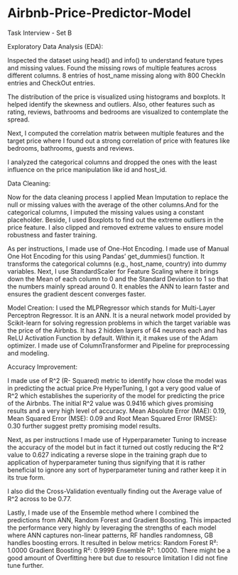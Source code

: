 # Airbnb-Price-Predictor-Model


Task Interview - Set B


Exploratory Data Analysis (EDA):

Inspected the dataset using head() and info() to understand feature types and missing values. Found the missing rows of multiple features across different columns. 8 entries of host_name missing along with 800 CheckIn entries and CheckOut entries.

The distribution of the price is visualized using histograms and boxplots. It helped identify the skewness and outliers. Also, other features such as rating, reviews, bathrooms and bedrooms are visualized to contemplate the spread. 

Next, I computed the correlation matrix between multiple features and the target price where I found out a strong correlation of price with features like bedrooms, bathrooms, guests and reviews. 

I analyzed the categorical columns and dropped the ones with the least influence on the price manipulation like id and host_id. 














Data Cleaning:

Now for the data cleaning process I applied Mean Imputation to replace the null or missing values with the average of the other columns.And for the categorical columns, I imputed the missing values using a constant placeholder.
Beside, I used Boxplots to find out the extreme outliers in the price feature. I also clipped and removed extreme values to ensure model robustness and faster training. 

As per instructions, I made use of One-Hot Encoding. I made use of Manual One Hot Encoding for this using Pandas’ get_dummies() function. It transforms the categorical columns (e.g., host_name, country) into dummy variables. 
Next, I use StandardScaler for Feature Scaling where it brings down the Mean of each column to 0 and the Standard Deviation to 1 so that the numbers mainly spread around 0. It enables the ANN to learn faster and ensures the gradient descent converges faster. 



Model Creation:
I used the MLPRegressor which stands for Multi-Layer Perceptron Regressor. It is an ANN. It is a neural network model provided by Scikit-learn for solving regression problems in which the target variable was the price of the Airbnbs. It has 2 hidden layers of 64 neurons each and has ReLU Activation Function by default. Within it, it makes use of the Adam optimizer. I made use of ColumnTransformer and Pipeline for preprocessing and modeling. 

Accuracy Improvement:

I made use of R^2 (R- Squared) metric to identify how close the model was in predicting the actual price.Pre HyperTuning, I got a very good value of R^2 which establishes the superiority of the model for predicting the price of the Airbnbs. The initial R^2 value was 0.9416 which gives promising results and a very high level of accuracy. Mean Absolute Error (MAE): 0.19, Mean Squared Error (MSE): 0.09 and Root Mean Squared Error (RMSE): 0.30 further suggest pretty promising model results. 



Next, as per instructions I made use of Hyperparameter Tuning to increase the accuracy of the model but in fact it turned out costly reducing the R^2 value to 0.627 indicating a reverse slope in the training graph due to application of hyperparameter tuning thus signifying that it is rather beneficial to ignore any sort of hyperparameter tuning and rather keep it in its true form. 



I also did the Cross-Validation eventually finding out the Average value of R^2 across to be 0.77. 


Lastly, I made use of the Ensemble method where I combined the predictions from ANN, Random Forest and Gradient Boosting. This impacted the performance very highly by leveraging the strengths of each model where ANN captures non-linear patterns, RF handles randomness, GB handles boosting errors. It resulted in below metrics: 
Random Forest R²: 1.0000
Gradient Boosting R²: 0.9999
Ensemble R²: 1.0000. There might be a good amount of Overfitting here but due to resource limitation I did not fine tune further. 
